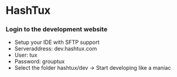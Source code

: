 # HashTux
### Login to the development website
* Setup your IDE with SFTP support
* Serveraddress: dev.hashtux.com
* User: tux
* Password: grouptux
* Select the folder hashtux/dev
-> Start developing like a maniac
